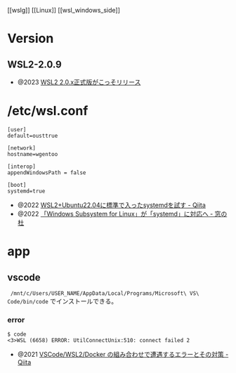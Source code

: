 [[wslg]]
[[Linux]]
[[wsl_windows_side]]

# Version
## WSL2-2.0.9
- @2023 [WSL2 2.0.x正式版がこっそリリース](https://zenn.dev/dozo/articles/82e24c52e0ccdc)

# /etc/wsl.conf
```
[user]
default=ousttrue

[network]
hostname=wgentoo

[interop]
appendWindowsPath = false

[boot]
systemd=true
```
- @2022 [WSL2+Ubuntu22.04に標準で入ったsystemdを試す - Qiita](https://qiita.com/shigeokamoto/items/ca2211567771cf40a90d)
- @2022 [「Windows Subsystem for Linux」が「systemd」に対応へ - 窓の杜](https://forest.watch.impress.co.jp/docs/news/1441775.html)

# app
## vscode
` /mnt/c/Users/USER_NAME/AppData/Local/Programs/Microsoft\ VS\ Code/bin/code`
でインストールできる。

### error
```
$ code
<3>WSL (6658) ERROR: UtilConnectUnix:510: connect failed 2
```
- @2021 [VSCode/WSL2/Docker の組み合わせで遭遇するエラーとその対策 - Qiita](https://qiita.com/iwaiktos/items/33ab69a42c3a1cc35dfb#3init-4010-error-utilconnecttointeropserver300-connect-failed-2)
